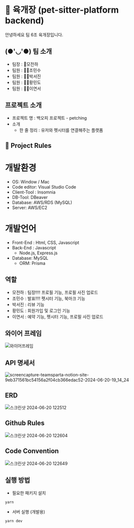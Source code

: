 # 🍜 육개장 (pet-sitter-platform backend)

안녕하세요 팀 6조 육개장입니다.

## (●'◡'●) 팀 소개
- 팀장 : 🫅모전하
- 팀원 : 👨‍🎓조민수
- 팀원 : 👩‍🎓박서진
- 팀원 : 👨‍🎓황민도
- 팀원 : 👩‍🎓이연서

## 프로젝트 소개
 - 프로젝트 명 : 백오피 프로젝트 - petching
 - 소개
    - 한 줄 정리 : 유저와 펫시터를 연결해주는 플랫폼

## 🚦 Project Rules

 # 개발환경
 - OS: Window / Mac
 - Code editor: Visual Studio Code
 - Client-Tool : Insomnia
 - DB-Tool: DBeaver
 - Database: AWS/RDS (MySQL)
 - Server: AWS/EC2

 # 개발언어
 - Front-End : Html, CSS, Javascript
 - Back-End : Javascript
    - Node.js, Express.js
 - Database: MySQL
    - ORM: Prisma
 
## 역할
- 모전하 : 팀장!!!! 프로필 기능, 프로필 사진 업로드
- 조민수 : 발표!!!! 펫시터 기능, 북마크 기능
- 박서진 : 리뷰 기능
- 황민도 : 회원가입 및 로그인 기능
- 이연서 : 예약 기능, 펫시터 기능, 프로필 사진 업로드


## 와이어 프레임 
![와이어프레임](https://github.com/ysys29/petching/assets/167045109/7c0acbc7-45a8-45c9-9044-3cad824bd9c4)


## API 명세서
![screencapture-teamsparta-notion-site-9eb371561bc54156a2f04cb366edac52-2024-06-20-19_14_24](https://github.com/ysys29/petching/assets/167045109/772e9d28-53d7-494e-818e-c64067780ea8)





## ERD
![스크린샷 2024-06-20 122512](https://github.com/ysys29/petching/assets/167045109/d967a0ca-3e95-4924-ae1b-47c31f248714)

## Github Rules
![스크린샷 2024-06-20 122604](https://github.com/ysys29/petching/assets/167045109/587c93d5-a7bc-463b-b8e2-dee7d0a14972)


## Code Convention
![스크린샷 2024-06-20 122649](https://github.com/ysys29/petching/assets/167045109/1e1bcf89-5f8f-4c3f-a0f5-15fa72fe7e76)


## 실행 방법

- 필요한 패키지 설치

```sh
yarn
```

- 서버 실행 (개발용)

```sh
yarn dev
```
